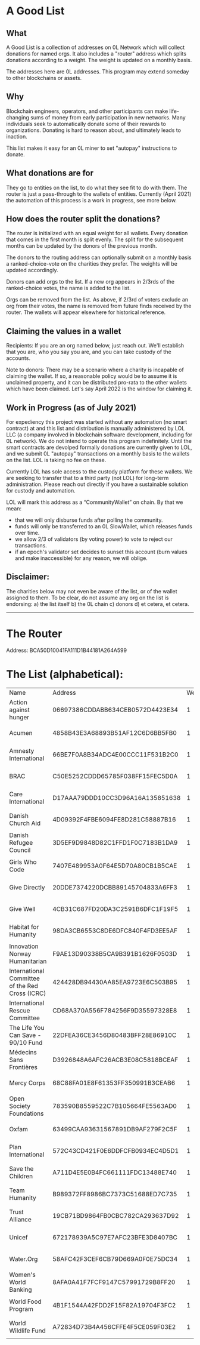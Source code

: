 <h1>A Good List</h1>


<h2>What</h2>

A Good List is a collection of addresses on 0L Network which will collect donations for named orgs. It also includes a
"router" address which splits donations according to a weight. The weight is updated on a monthly basis.

The addresses here are 0L addresses. This program may extend someday to other blockchains or assets.

<h2>Why</h2>


Blockchain engineers, operators, and other participants can make life-changing sums of money from early participation in
new networks. Many individuals seek to automatically donate some of their rewards to organizations. Donating is hard to
reason about, and ultimately leads to inaction.

This list makes it easy for an 0L miner to set "autopay" instructions to donate.

<h2>What donations are for</h2>

They go to entities on the list, to do what they see fit to do with them. The router is just a pass-through to the
wallets of entities. Currently (April 2021) the automation of this process is a work in progress, see more below.

<h2>How does the router split the donations?</h2>

The router is initialized with an equal weight for all wallets. Every donation that comes in the first month is split
evenly. The split for the subsequent months can be updated by the donors of the previous month.

The donors to the routing address can optionally submit on a monthly basis a ranked-choice-vote on the charities they
prefer. The weights will be updated accordingly.

Donors can add orgs to the list. If a new org appears in 2/3rds of the ranked-choice votes, the name is added to the
list.

Orgs can be removed from the list. As above, if 2/3rd of voters exclude an org from their votes, the name is removed
from future finds received by the router. The wallets will appear elsewhere for historical reference.

<h2>Claiming the values in a wallet</h2>

Recipients: If you are an org named below, just reach out. We'll establish that you are, who you say you are, and you
can take custody of the accounts.

Note to donors: There may be a scenario where a charity is incapable of claiming the wallet. If so, a reasonable policy
would be to assume it is unclaimed property, and it can be distributed pro-rata to the other wallets which have been
claimed. Let's say April 2022 is the window for claiming it.

<h2>Work in Progress (as of July 2021)</h2>

For expediency this project was started without any automation (no smart contract) at and this list and distribution is
manually administered by LOL LLC (a company involved in blockchain software development, including for 0L network). We
do not intend to operate this program indefinitely. Until the smart contracts are devolped formally donations are
currently given to LOL, and we submit 0L "autopay" transactions on a monthly basis to the wallets on the list. LOL is
taking no fee on these.

Currently LOL has sole access to the custody platform for these wallets. We are seeking to transfer that to a third
party (not LOL) for long-term administration. Please reach out directly if you have a sustainable solution for custody
and automation.

LOL will mark this address as a “CommunityWallet” on chain. By that we mean: 
- that we will only disburse funds after polling the community. 
- funds will only be transferred to an 0L SlowWallet, which releases funds over time. 
- we allow 2/3 of validators (by voting power) to vote to reject our transactions. 
- if an epoch's validator set decides to sunset this account (burn values and make inaccessible) for any reason, we will oblige.

<h2>Disclaimer: </h2>

The charities below may not even be aware of the list, or of the wallet assigned to them. To be clear, do not assume any
org on the list is endorsing: a) the list itself b) the 0L chain c) donors d) et cetera, et cetera.


---------

<h1>The Router </h1>

Address: BCA50D10041FA111D1B44181A264A599

<h1>The List (alphabetical):</h1>

<table>
  <tr>
    <td>Name
    </td>
    <td>Address
    </td>
    <td>Weight
    </td>
  </tr>

  <tr>
    <td>Action against hunger
    </td>
    <td>06697386CDDABB634CEB0572D4423E34
    </td>
    <td>
      <p>1</p>
    </td>
  </tr>

  <tr>
    <td>Acumen
    </td>
    <td>4858B43E3A68893B51AF12C6D6BB5FB0
    </td>
    <td>
      <p>1</p>
    </td>
  </tr>
  
  <tr>
    <td>Amnesty International
    </td>
    <td>66BE7F0A8B34ADC4E00CCC11F531B2C0
    </td>
    <td>
      <p>1</p>
    </td>
  </tr>
  
  <tr>
    <td>BRAC
    </td>
    <td>C50E5252CDDD65785F038FF15FEC5D0A
    </td>
    <td>
      <p>1</p>
    </td>
  </tr>
  <tr>
    <td>Care International
    </td>
    <td>D17AAA79DDD10CC3D96A16A135851638
    </td>
    <td>
      <p>1</p>
    </td>
  </tr>

  <tr>
    <td>Danish Church Aid
    </td>
    <td>4D09392F4FBE6094FE8D281C58887B16
    </td>
    <td>
      <p>1</p>
    </td>
  </tr>

  <tr>
    <td>Danish Refugee Council
    </td>
    <td>3D5EF9D9848D82C1FFD1F0C7183B1DA9
    </td>
    <td>
      <p>1</p>
    </td>
  </tr>

  <tr>
    <td>Girls Who Code
    </td>
    <td>7407E489953A0F64E5D70A80CB1B5CAE
    </td>
    <td>
      <p>1</p>
    </td>
  </tr>

  <tr>
    <td>Give Directly
    </td>
    <td>20DDE7374220DCBB89145704833A6FF3
    </td>
    <td>
      <p>1</p>
    </td>
  </tr>

  <tr>
    <td>Give Well
    </td>
    <td>4CB31C687FD20DA3C2591B6DFC1F19F5
    </td>
    <td>
      <p>1</p>
    </td>
  </tr>

  <tr>
    <td>Habitat for Humanity
    </td>
    <td>98DA3CB6553C8DE6DFC840F4FD3EE5AF
    </td>
    <td>
      <p>1</p>
    </td>
  </tr>

  <tr>
    <td>Innovation Norway Humanitarian
    </td>
    <td>F9AE13D90338B5CA9B391B1626F0503D
    </td>
    <td>
      <p>1</p>
    </td>
  </tr>
  
  <tr>
    <td>International Committee of the Red Cross (ICRC)
    </td>
    <td>424428DB94430AA85EA9723E6C503B95
    </td>
    <td>
      <p>1</p>
    </td>
  </tr>

  <tr>
    <td>International Rescue Committee
    </td>
    <td>CD68A370A556F784256F9D35597328E8
    </td>
    <td>
      <p>1</p>
    </td>
  </tr>
 
  <tr>
    <td>The Life You Can Save - 90/10 Fund
    </td>
    <td>22DFEA36CE3456D80483BFF28E86910C
    </td>
    <td>
      <p>1</p>
    </td>
  </tr>

  <tr>
    <td>Médecins Sans Frontières
    </td>
    <td>D3926848A6AFC26ACB3E08C5818BCEAF
    </td>
    <td>
      <p>1</p>
    </td>
  </tr>

  <tr>
    <td>Mercy Corps
    </td>
    <td>68C88FA01E8F61353FF350991B3CEAB6
    </td>
    <td>
      <p>1</p>
    </td>
  </tr>

  <tr>
    <td>Open Society Foundations
    </td>
    <td>783590B8559522C7B105664FE5563AD0
    </td>
    <td>
      <p>1</p>
    </td>
  </tr>
  
  <tr>
    <td>Oxfam
    </td>
    <td>63499CAA93631567891DB9AF279F2C5F
    </td>
    <td>
      <p>1</p>
    </td>
  </tr>

  <tr>
    <td>Plan International
    </td>
    <td>572C43CD421F0E6DDFCFB0934EC4D5D1
    </td>
    <td>
      <p>1</p>
    </td>
  </tr>

  <tr>
    <td>Save the Children
    </td>
    <td>A711D4E5E0B4FC661111FDC13488E740
    </td>
    <td>
      <p>1</p>
    </td>
  </tr>

  <tr>
    <td>Team Humanity
    </td>
    <td>B989372FF8986BC7373C51688ED7C735
    </td>
    <td>
      <p>1</p>
    </td>
  </tr>
  
   <tr>
    <td>Trust Alliance
    </td>
    <td>19CB71BD9864FB0CBC782CA293637D92
    </td>
    <td>
      <p>1</p>
    </td>
  </tr>

  <tr>
    <td>Unicef
    </td>
    <td>672178939A5C97E7AFC23BFE3D8407BC
    </td>
    <td>
      <p>1</p>
    </td>
  </tr>

  <tr>
    <td>Water.Org
    </td>
    <td>58AFC42F3CEF6CB79D669A0F0E75DC34
    </td>
    <td>
      <p>1</p>
    </td>
  </tr>
  
  <tr>
    <td>Women's World Banking
    </td>
    <td>8AFA0A41F7FCF9147C57991729B8FF20
    </td>
    <td>
      <p>1</p>
    </td>
  </tr>
  
  <tr>
    <td>World Food Program
    </td>
    <td>4B1F1544A42FDD2F15F82A19704F3FC2
    </td>
    <td>
      <p>
        1</p>
    </td>
  </tr>

  <tr>
    <td>World Wildlife Fund
    </td>
    <td>A72834D73B4A456CFFE4F5CE059F03E2
    </td>
    <td>
      <p>1</p>
    </td>
  </tr>
</table>
